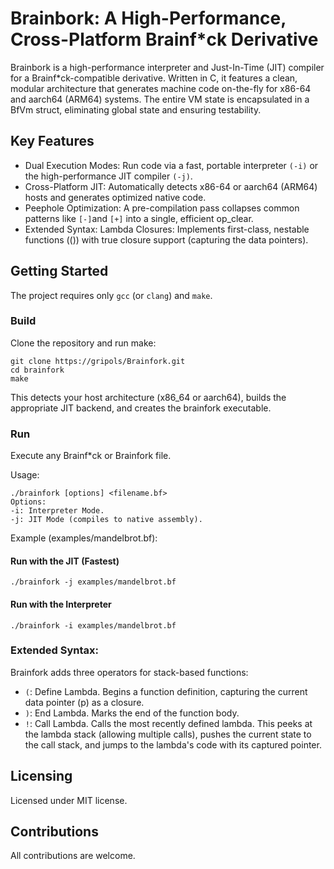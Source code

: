 # Brainbork: A High-Performance, Cross-Platform Brainf*ck Derivative

Brainbork is a high-performance interpreter and Just-In-Time (JIT) 
compiler for a Brainf*ck-compatible derivative. Written in C, it features a clean, 
modular architecture that generates machine code on-the-fly for x86-64 and aarch64 
(ARM64) systems. The entire VM state is encapsulated in a BfVm struct, eliminating 
global state and ensuring testability.

## Key Features
- Dual Execution Modes: Run code via a fast, portable interpreter `(-i)` or the high-performance JIT compiler `(-j)`.
- Cross-Platform JIT: Automatically detects x86-64 or aarch64 (ARM64) hosts and generates optimized native code.
- Peephole Optimization: A pre-compilation pass collapses common patterns like `[-]`and `[+]` into a single, efficient op_clear.
- Extended Syntax: Lambda Closures: Implements first-class, nestable functions (()) with true closure support (capturing the data pointers).

## Getting Started
The project requires only `gcc` (or `clang`) and `make`.

### Build
Clone the repository and run make:
```
git clone https://gripols/Brainfork.git
cd brainfork
make
```
This detects your host architecture (x86_64 or aarch64), builds the appropriate JIT backend, 
and creates the brainfork executable.

### Run
Execute any Brainf*ck or Brainfork file.

Usage:
```
./brainfork [options] <filename.bf>
Options:
-i: Interpreter Mode.
-j: JIT Mode (compiles to native assembly).
```
Example (examples/mandelbrot.bf):

#### Run with the JIT (Fastest)
```
./brainfork -j examples/mandelbrot.bf
```

#### Run with the Interpreter
```
./brainfork -i examples/mandelbrot.bf
```

### Extended Syntax: 
Brainfork adds three operators for stack-based functions:
- `(`: Define Lambda. Begins a function definition, capturing the current data pointer (p) as a closure.
- `)`: End Lambda. Marks the end of the function body.
- `!`: Call Lambda. Calls the most recently defined lambda. This peeks at the lambda stack (allowing multiple calls), 
pushes the current state to the call stack, and jumps to the lambda's code with its captured pointer.

## Licensing
Licensed under MIT license.

## Contributions
All contributions are welcome.
